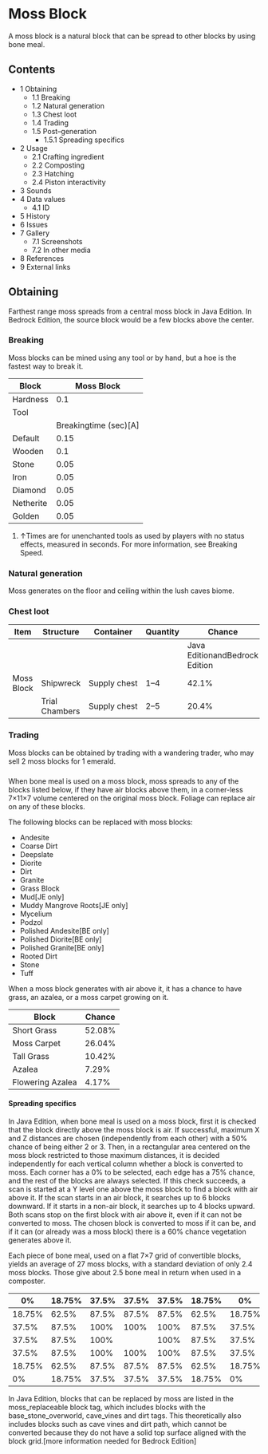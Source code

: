 # Moss Block
A moss block is a natural block that can be spread to other blocks by using bone meal.

## Contents
- 1 Obtaining
	- 1.1 Breaking
	- 1.2 Natural generation
	- 1.3 Chest loot
	- 1.4 Trading
	- 1.5 Post–generation
		- 1.5.1 Spreading specifics
- 2 Usage
	- 2.1 Crafting ingredient
	- 2.2 Composting
	- 2.3 Hatching
	- 2.4 Piston interactivity
- 3 Sounds
- 4 Data values
	- 4.1 ID
- 5 History
- 6 Issues
- 7 Gallery
	- 7.1 Screenshots
	- 7.2 In other media
- 8 References
- 9 External links

## Obtaining
Farthest range moss spreads from a central moss block in Java Edition. In Bedrock Edition, the source block would be a few blocks above the center.
### Breaking
Moss blocks can be mined using any tool or by hand, but a hoe is the fastest way to break it.

| Block     | Moss Block            |
|-----------|-----------------------|
| Hardness  | 0.1                   |
| Tool      |                       |
|           | Breakingtime (sec)[A] |
| Default   | 0.15                  |
| Wooden    | 0.1                   |
| Stone     | 0.05                  |
| Iron      | 0.05                  |
| Diamond   | 0.05                  |
| Netherite | 0.05                  |
| Golden    | 0.05                  |

1. ↑Times are for unenchanted tools as used by players with no status effects, measured in seconds. For more information, see Breaking Speed.

### Natural generation
Moss generates on the floor and ceiling within the lush caves biome.


### Chest loot
| Item       | Structure      | Container    | Quantity | Chance                         |
|------------|----------------|--------------|----------|--------------------------------|
|            |                |              |          | Java EditionandBedrock Edition |
| Moss Block | Shipwreck      | Supply chest | 1–4      | 42.1%                          |
|            | Trial Chambers | Supply chest | 2–5      | 20.4%                          |

### Trading
Moss blocks can be obtained by trading with a wandering trader, who may sell 2 moss blocks for 1 emerald.

### 
When bone meal is used on a moss block, moss spreads to any of the blocks listed below, if they have air blocks above them, in a corner-less 7×11×7 volume centered on the original moss block. Foliage can replace air on any of these blocks.

The following blocks can be replaced with moss blocks:

- Andesite
- Coarse Dirt
- Deepslate
- Diorite
- Dirt
- Granite
- Grass Block
- Mud‌[JE  only]
- Muddy Mangrove Roots‌[JE  only]
- Mycelium
- Podzol
- Polished Andesite‌[BE  only]
- Polished Diorite‌[BE  only]
- Polished Granite‌[BE  only]
- Rooted Dirt
- Stone
- Tuff

When a moss block generates with air above it, it has a chance to have grass, an azalea, or a moss carpet growing on it.

| Block            | Chance |
|------------------|--------|
| Short Grass      | 52.08% |
| Moss Carpet      | 26.04% |
| Tall Grass       | 10.42% |
| Azalea           | 7.29%  |
| Flowering Azalea | 4.17%  |

#### Spreading specifics
In Java Edition, when bone meal is used on a moss block, first it is checked that the block directly above the moss block is air. If successful, maximum X and Z distances are chosen (independently from each other) with a 50% chance of being either 2 or 3. Then, in a rectangular area centered on the moss block restricted to those maximum distances, it is decided independently for each vertical column whether a block is converted to moss. Each corner has a 0% to be selected, each edge has a 75% chance, and the rest of the blocks are always selected. If this check succeeds, a scan is started at a Y level one above the moss block to find a block with air above it. If the scan starts in an air block, it searches up to 6 blocks downward. If it starts in a non-air block, it searches up to 4 blocks upward. Both scans stop on the first block with air above it, even if it can not be converted to moss. The chosen block is converted to moss if it can be, and if it can (or already was a moss block) there is a 60% chance vegetation generates above it.

Each piece of bone meal, used on a flat 7×7 grid of convertible blocks, yields an average of 27 moss blocks, with a standard deviation of only 2.4 moss blocks. Those give about 2.5 bone meal in return when used in a composter.

| 0%     | 18.75% | 37.5% | 37.5% | 37.5% | 18.75% | 0%     |
|--------|--------|-------|-------|-------|--------|--------|
| 18.75% | 62.5%  | 87.5% | 87.5% | 87.5% | 62.5%  | 18.75% |
| 37.5%  | 87.5%  | 100%  | 100%  | 100%  | 87.5%  | 37.5%  |
| 37.5%  | 87.5%  | 100%  |       | 100%  | 87.5%  | 37.5%  |
| 37.5%  | 87.5%  | 100%  | 100%  | 100%  | 87.5%  | 37.5%  |
| 18.75% | 62.5%  | 87.5% | 87.5% | 87.5% | 62.5%  | 18.75% |
| 0%     | 18.75% | 37.5% | 37.5% | 37.5% | 18.75% | 0%     |

In Java Edition, blocks that can be replaced by moss are listed in the moss_replaceable block tag, which includes blocks with the base_stone_overworld, cave_vines and dirt tags. This theoretically also includes blocks such as cave vines and dirt path, which cannot be converted because they do not have a solid top surface aligned with the block grid.[more information needed for Bedrock Edition]

